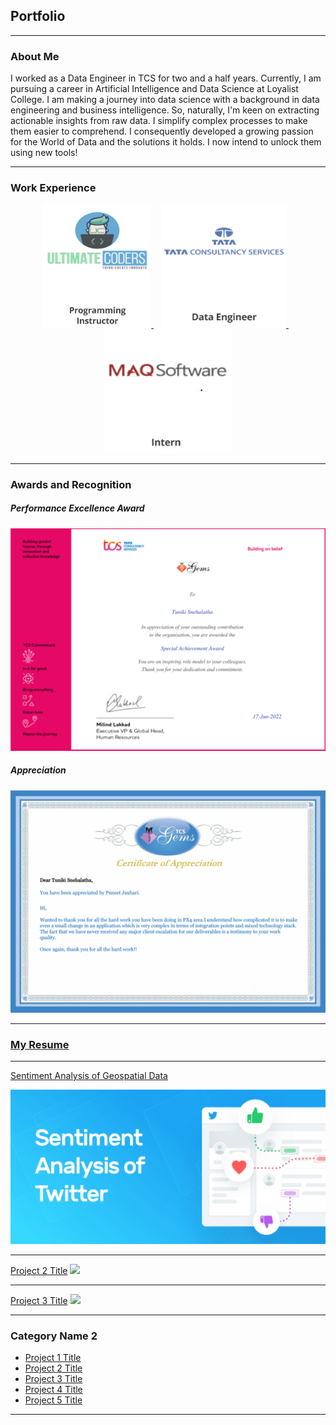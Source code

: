 ## Portfolio
---

### About Me

I worked as a Data Engineer in TCS for two and a half years. Currently, I am pursuing a career in Artificial Intelligence and Data Science at Loyalist College. I am making a journey into data science with a background in data engineering and business intelligence. So, naturally, I'm keen on extracting actionable insights from raw data. I simplify complex processes to make them easier to comprehend. I consequently developed a growing passion for the World of Data and the solutions it holds. I now intend to unlock them using new tools!

---

### Work Experience
<div align="Center"> 
<a href="https://github.com/snehalathatuniki/Twitter_Sentimental_Analysis">
  <img src="images/UC.png?raw=true" alt="Ultimate Coders" width="174">
</a>&nbsp&nbsp
<a href="https://github.com/snehalathatuniki/Twitter_Sentimental_Analysis">
  <img src="images/tcs.png?raw=true" alt="TCS" width="200">
</a>&nbsp&nbsp
<a href="https://github.com/snehalathatuniki/Twitter_Sentimental_Analysis">
  <img src="images/maq.png?raw=true" alt="MAQ Software" width="204">
</a>
</div>

---
### Awards and Recognition

##### Performance Excellence Award
<img src="images/Special_Achievement_Award.jpg?raw=true"/>

##### Appreciation
<img src="images/Puneet_Appreciation.jpg?raw=true"/>

---

### [My Resume](/pdf/SnehalathaTuniki_Resume.pdf)

---

[Sentiment Analysis of Geospatial Data](https://github.com/snehalathatuniki/Twitter_Sentimental_Analysis)

<img src="https://github.com/snehalathatuniki/snehalathatuniki.github.io/blob/master/images/Sentiment-analysis-of-Twitter-Social.png?raw=true"/>

---
[Project 2 Title](/pdf/sample_presentation.pdf)
<img src="images/dummy_thumbnail.jpg?raw=true"/>

---
[Project 3 Title](http://example.com/)
<img src="images/dummy_thumbnail.jpg?raw=true"/>

---

### Category Name 2

- [Project 1 Title](http://example.com/)
- [Project 2 Title](http://example.com/)
- [Project 3 Title](http://example.com/)
- [Project 4 Title](http://example.com/)
- [Project 5 Title](http://example.com/)

---





